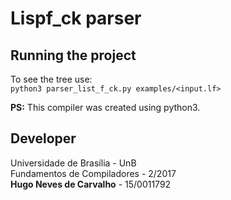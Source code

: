 # Lispf_ck parser

## Running the project

To see the tree use:  
`python3 parser_list_f_ck.py examples/<input.lf> `  

__PS:__ This compiler was created using python3.

## Developer
Universidade de Brasília - UnB  
Fundamentos de Compiladores - 2/2017  
**Hugo Neves de Carvalho** - 15/0011792
